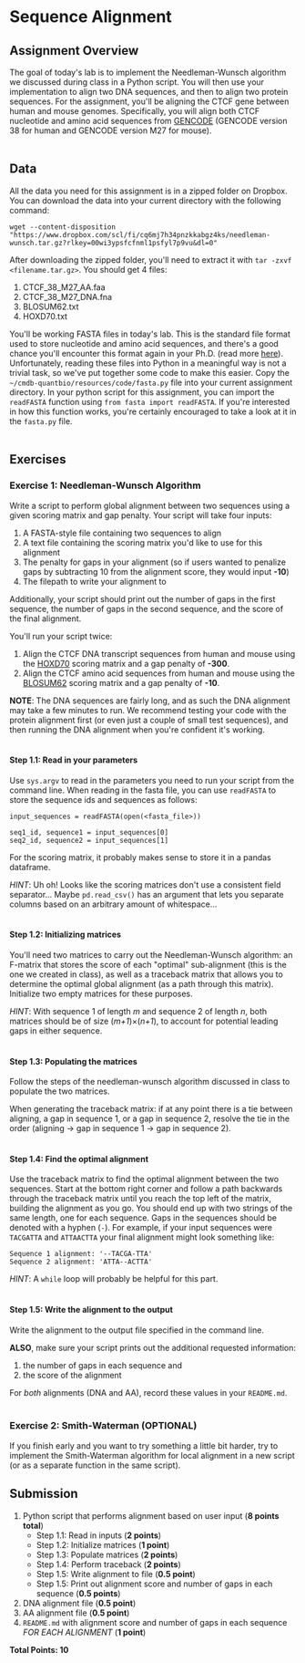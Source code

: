 # Sequence Alignment

## Assignment Overview

The goal of today's lab is to implement the Needleman-Wunsch algorithm we discussed during class in a Python script. You will then use your implementation to align two DNA sequences, and then to align two protein sequences. For the assignment, you'll be aligning the CTCF gene between human and mouse genomes. Specifically, you will align both CTCF nucleotide and amino acid sequences from [GENCODE](https://www.gencodegenes.org/) (GENCODE version 38 for human and GENCODE version M27 for mouse).<br><br>

## Data

All the data you need for this assignment is in a zipped folder on Dropbox. You can download the data into your current directory with the following command:

```
wget --content-disposition "https://www.dropbox.com/scl/fi/cq6mj7h34pnzkkabgz4ks/needleman-wunsch.tar.gz?rlkey=00wi3ypsfcfnml1psfyl7p9vu&dl=0"
```

After downloading the zipped folder, you'll need to extract it with `tar -zxvf <filename.tar.gz>`. You should get 4 files:
1. CTCF_38_M27_AA.faa
2. CTCF_38_M27_DNA.fna
3. BLOSUM62.txt
4. HOXD70.txt

You'll be working FASTA files in today's lab. This is the standard file format used to store nucleotide and amino acid sequences, and there's a good chance you'll encounter this format again in your Ph.D. (read more [here](https://blast.ncbi.nlm.nih.gov/Blast.cgi?CMD=Web&PAGE_TYPE=BlastDocs&DOC_TYPE=BlastHelp)). Unfortunately, reading these files into Python in a meaningful way is not a trivial task, so we've put together some code to make this easier. Copy the `~/cmdb-quantbio/resources/code/fasta.py` file into your current assignment directory. In your python script for this assignment, you can import the `readFASTA`  function using `from fasta import readFASTA`. If you're interested in how this function works, you're certainly encouraged to take a look at it in the `fasta.py` file.<br><br>

## Exercises

### Exercise 1: Needleman-Wunsch Algorithm

Write a script to perform global alignment between two sequences using a given scoring matrix and gap penalty. Your script will take four inputs:
1. A FASTA-style file containing two sequences to align
2. A text file containing the scoring matrix you'd like to use for this alignment
3. The penalty for gaps in your alignment (so if users wanted to penalize gaps by subtracting 10 from the alignment score, they would input **-10**)
4. The filepath to write your alignment to

Additionally, your script should print out the number of gaps in the first sequence, the number of gaps in the second sequence, and the score of the final alignment.

You'll run your script twice:
1. Align the CTCF DNA transcript sequences from human and mouse using the [HOXD70](https://pubmed.ncbi.nlm.nih.gov/11928468/) scoring matrix and a gap penalty of **-300**.
2. Align the CTCF amino acid sequences from human and mouse using the [BLOSUM62](https://www.pnas.org/content/89/22/10915) scoring matrix and a gap penalty of **-10**.

**NOTE**: The DNA sequences are fairly long, and as such the DNA alignment may take a few minutes to run. We recommend testing your code with the protein alignment first (or even just a couple of small test sequences), and then running the DNA alignment when you're confident it's working.<br><br>

#### **Step 1.1: Read in your parameters**

Use `sys.argv` to read in the parameters you need to run your script from the command line. When reading in the fasta file, you can use `readFASTA` to store the sequence ids and sequences as follows:

```
input_sequences = readFASTA(open(<fasta_file>))

seq1_id, sequence1 = input_sequences[0]
seq2_id, sequence2 = input_sequences[1]
```

For the scoring matrix, it probably makes sense to store it in a pandas dataframe.

*HINT*: Uh oh! Looks like the scoring matrices don't use a consistent field separator... Maybe `pd.read_csv()` has an argument that lets you separate columns based on an arbitrary amount of whitespace...<br><br>

#### **Step 1.2: Initializing matrices**

You'll need two matrices to carry out the Needleman-Wunsch algorithm: an F-matrix that stores the score of each "optimal" sub-alignment (this is the one we created in class), as well as a traceback matrix that allows you to determine the optimal global alignment (as a path through this matrix). Initialize two empty matrices for these purposes.

*HINT*: With sequence 1 of length *m* and sequence 2 of length *n*, both matrices should be of size (*m+1*)×(*n+1*), to account for potential leading gaps in either sequence.<br><br>

#### **Step 1.3: Populating the matrices**

Follow the steps of the needleman-wunsch algorithm discussed in class to populate the two matrices.

When generating the traceback matrix: if at any point there is a tie between aligning, a gap in sequence 1, or a gap in sequence 2, resolve the tie in the order (aligning -> gap in sequence 1 -> gap in sequence 2).<br><br>

#### **Step 1.4: Find the optimal alignment**

Use the traceback matrix to find the optimal alignment between the two sequences. Start at the bottom right corner and follow a path backwards through the traceback matrix until you reach the top left of the matrix, building the alignment as you go. You should end up with two strings of the same length, one for each sequence. Gaps in the sequences should be denoted with a hyphen (`-`). For example, if your input sequences were `TACGATTA` and `ATTAACTTA` your final alignment might look something like:

```
Sequence 1 alignment: '--TACGA-TTA'
Sequence 2 alignment: 'ATTA--ACTTA'
```

*HINT*: A `while` loop will probably be helpful for this part.<br><br>

#### **Step 1.5: Write the alignment to the output**

Write the alignment to the output file specified in the command line.

**ALSO**, make sure your script prints out the additional requested information:
1. the number of gaps in each sequence and
2. the score of the  alignment 

For *both* alignments (DNA and AA), record these values in your `README.md`.<br><br>

### Exercise 2: Smith-Waterman (OPTIONAL)

If you finish early and you want to try something a little bit harder, try to implement the Smith-Waterman algorithm for local alignment in a new script (or as a separate function in the same script).

## Submission

1. Python script that performs alignment based on user input (**8 points total**)
	* Step 1.1: Read in inputs (**2 points**)
	* Step 1.2: Initialize matrices (**1 point**)
	* Step 1.3: Populate matrices (**2 points**)
	* Step 1.4: Perform traceback (**2 points**) 
	* Step 1.5: Write alignment to file (**0.5 point**)
	* Step 1.5: Print out alignment score and number of gaps in each sequence (**0.5 points**)
2. DNA alignment file (**0.5 point**)
3. AA alignment file (**0.5 point**)
4. `README.md` with alignment score and number of gaps in each sequence *FOR EACH ALIGNMENT* (**1 point**)

**Total Points: 10**

<br><br>
